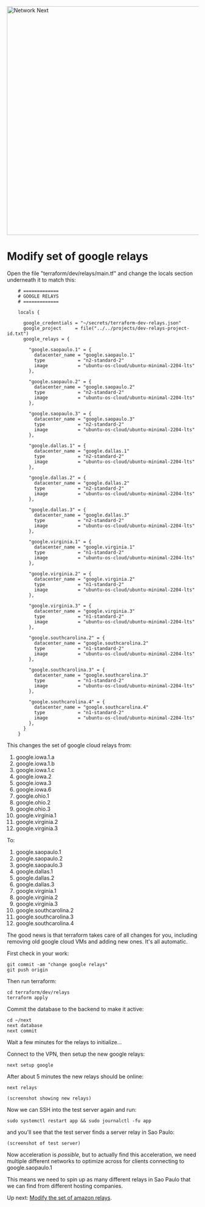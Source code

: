 <img src="https://static.wixstatic.com/media/799fd4_0512b6edaeea4017a35613b4c0e9fc0b~mv2.jpg/v1/fill/w_1200,h_140,al_c,q_80,usm_0.66_1.00_0.01/networknext_logo_colour_black_RGB_tightc.jpg" alt="Network Next" width="600"/>

<br>

# Modify set of google relays

Open the file "terraform/dev/relays/main.tf" and change the locals section underneath it to match this:

```
	# =============
	# GOOGLE RELAYS
	# =============

	locals {

	  google_credentials = "~/secrets/terraform-dev-relays.json"
	  google_project     = file("../../projects/dev-relays-project-id.txt")
	  google_relays = {

	    "google.saopaulo.1" = {
	      datacenter_name = "google.saopaulo.1"
	      type            = "n2-standard-2"
	      image           = "ubuntu-os-cloud/ubuntu-minimal-2204-lts"
	    },

	    "google.saopaulo.2" = {
	      datacenter_name = "google.saopaulo.2"
	      type            = "n2-standard-2"
	      image           = "ubuntu-os-cloud/ubuntu-minimal-2204-lts"
	    },

	    "google.saopaulo.3" = {
	      datacenter_name = "google.saopaulo.3"
	      type            = "n2-standard-2"
	      image           = "ubuntu-os-cloud/ubuntu-minimal-2204-lts"
	    },

	    "google.dallas.1" = {
	      datacenter_name = "google.dallas.1"
	      type            = "n2-standard-2"
	      image           = "ubuntu-os-cloud/ubuntu-minimal-2204-lts"
	    },

	    "google.dallas.2" = {
	      datacenter_name = "google.dallas.2"
	      type            = "n2-standard-2"
	      image           = "ubuntu-os-cloud/ubuntu-minimal-2204-lts"
	    },

	    "google.dallas.3" = {
	      datacenter_name = "google.dallas.3"
	      type            = "n2-standard-2"
	      image           = "ubuntu-os-cloud/ubuntu-minimal-2204-lts"
	    },

	    "google.virginia.1" = {
	      datacenter_name = "google.virginia.1"
	      type            = "n1-standard-2"
	      image           = "ubuntu-os-cloud/ubuntu-minimal-2204-lts"
	    },

	    "google.virginia.2" = {
	      datacenter_name = "google.virginia.2"
	      type            = "n1-standard-2"
	      image           = "ubuntu-os-cloud/ubuntu-minimal-2204-lts"
	    },

	    "google.virginia.3" = {
	      datacenter_name = "google.virginia.3"
	      type            = "n1-standard-2"
	      image           = "ubuntu-os-cloud/ubuntu-minimal-2204-lts"
	    },

	    "google.southcarolina.2" = {
	      datacenter_name = "google.southcarolina.2"
	      type            = "n1-standard-2"
	      image           = "ubuntu-os-cloud/ubuntu-minimal-2204-lts"
	    },

	    "google.southcarolina.3" = {
	      datacenter_name = "google.southcarolina.3"
	      type            = "n1-standard-2"
	      image           = "ubuntu-os-cloud/ubuntu-minimal-2204-lts"
	    },

	    "google.southcarolina.4" = {
	      datacenter_name = "google.southcarolina.4"
	      type            = "n1-standard-2"
	      image           = "ubuntu-os-cloud/ubuntu-minimal-2204-lts"
	    },
	  }
	}
```

This changes the set of google cloud relays from:

1. google.iowa.1.a
2. google.iowa.1.b
3. google.iowa.1.c
4. google.iowa.2
5. google.iowa.3
6. google.iowa.6
7. google.ohio.1
8. google.ohio.2
9. google.ohio.3
10. google.virginia.1
11. google.virginia.2
12. google.virginia.3

To:

1. google.saopaulo.1
2. google.saopaulo.2
3. google.saopaulo.3
4. google.dallas.1
5. google.dallas.2
6. google.dallas.3
7. google.virginia.1
8. google.virginia.2
9. google.virginia.3
10. google.southcarolina.2
11. google.southcarolina.3
12. google.southcarolina.4

The good news is that terraform takes care of all changes for you, including removing old google cloud VMs and adding new ones. It's all automatic. 

First check in your work:

```
git commit -am "change google relays"
git push origin
```

Then run terraform:

```
cd terraform/dev/relays
terraform apply
```

Commit the database to the backend to make it active:

```
cd ~/next
next database
next commit
```

Wait a few minutes for the relays to initialize...

Connect to the VPN, then setup the new google relays:

```
next setup google
```

After about 5 minutes the new relays should be online:

```
next relays
```

	(screenshot showing new relays)

Now we can SSH into the test server again and run:

```
sudo systemctl restart app && sudo journalctl -fu app
```

and you'll see that the test server finds a server relay in Sao Paulo:

	(screenshot of test server)

Now acceleration is _possible_, but to actually find this acceleration, we need multiple different networks to optimize across for clients connecting to google.saopaulo.1

This means we need to spin up as many different relays in Sao Paulo that we can find from different hosting companies.

Up next: [Modify the set of amazon relays](modify_the_set_of_amazon_relays.md).
